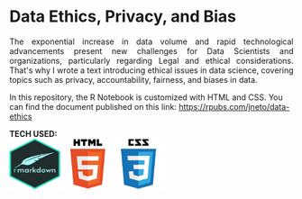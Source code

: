 # Data Ethics, Privacy, and Bias

<p align="justify"> The exponential increase in data volume and rapid technological advancements present new challenges for Data Scientists and organizations, particularly regarding Legal and ethical considerations. That's why I wrote a text introducing ethical issues in data science, covering topics such as privacy, accountability, fairness, and biases in data. 

In this repository, the R Notebook is customized with HTML and CSS. You can find the document published on this link: https://rpubs.com/jneto/data-ethics

 <b>TECH USED:</b>    
<img src = "https://github.com/netojoao85/icons/blob/main/rmarkdown.svg" alt = "linkedin logo" width = "90" height = "90" /> <img src = "https://github.com/netojoao85/icons/blob/main/html5.svg" alt = "linkedin logo" width = "90" height = "90" /><img src = "https://github.com/netojoao85/icons/blob/main/css3.svg" alt = "linkedin logo" width = "90" height = "90" />

